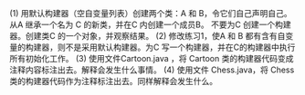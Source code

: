 (1)	用默认构建器（空自变量列表）创建两个类：A 和 B，令它们自己声明自己。从A 继承一个名为 C 的新类，并在C 内创建一个成员B。
不要为C 创建一个构建器。创建类C 的一个对象，并观察结果。
(2)	修改练习1，使A 和 B 都有含有自变量的构建器，则不是采用默认构建器。为C 写一个构建器，并在C的构建器中执行所有初始化工作。
(3)	使用文件Cartoon.java ，将 Cartoon 类的构建器代码变成注释内容标注出去。解释会发生什么事情。
(4)	使用文件 Chess.java，将 Chess 类的构建器代码作为注释标注出去。同样解释会发生什么。
